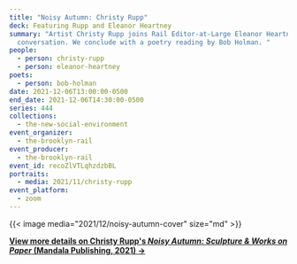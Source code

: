 ```yaml
---
title: "Noisy Autumn: Christy Rupp"
deck: Featuring Rupp and Eleanor Heartney
summary: "Artist Christy Rupp joins Rail Editor-at-Large Eleanor Heartney for a
  conversation. We conclude with a poetry reading by Bob Holman. "
people:
  - person: christy-rupp
  - person: eleanor-heartney
poets:
  - person: bob-holman
date: 2021-12-06T13:00:00-0500
end_date: 2021-12-06T14:30:00-0500
series: 444
collections:
  - the-new-social-environment
event_organizer:
  - the-brooklyn-rail
event_producer:
  - the-brooklyn-rail
event_id: recoZlVTLqhzdzbBL
portraits:
  - media: 2021/11/christy-rupp
event_platform:
  - zoom
---
```

{{< image media="2021/12/noisy-autumn-cover" size="md" >}}

**[View more details on Christy Rupp's *Noisy Autumn: Sculpture & Works on Paper* (Mandala Publishing, 2021) →](https://www.simonandschuster.com/books/Noisy-Autumn/Christy-Rupp/9781647224844)**